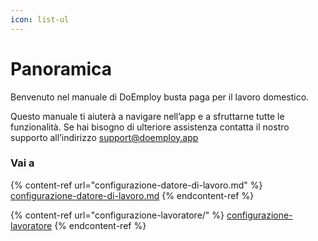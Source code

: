 ```yaml
---
icon: list-ul
---
```


# Panoramica

Benvenuto nel manuale di DoEmploy busta paga per il lavoro domestico.

Questo manuale ti aiuterà a navigare nell’app e a sfruttarne tutte le funzionalità. Se hai bisogno di ulteriore assistenza contatta il nostro supporto all’indirizzo support@doemploy.app

### Vai a

{% content-ref url="configurazione-datore-di-lavoro.md" %}
[configurazione-datore-di-lavoro.md](configurazione-datore-di-lavoro.md)
{% endcontent-ref %}

{% content-ref url="configurazione-lavoratore/" %}
[configurazione-lavoratore](configurazione-lavoratore/)
{% endcontent-ref %}



